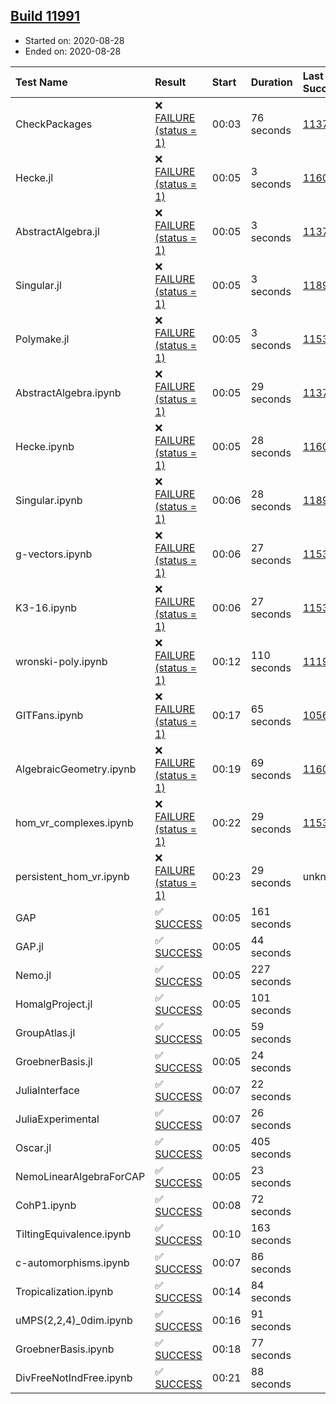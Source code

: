 ## [Build 11991](https://oscarci.mathematik.uni-kl.de/job/oscar/11991/)

* Started on: 2020-08-28
* Ended on: 2020-08-28

| Test Name    | Result | Start | Duration | Last Success | First Failure |
|:-------------|:-------|:------|:---------|:-------------|:--------------|
| CheckPackages | ❌ [FAILURE (status = 1)](https://oscarci.mathematik.uni-kl.de/job/oscar/11991/artifact/logs/build-11991/CheckPackages.log) | 00:03 | 76 seconds | [11376](https://oscarci.mathematik.uni-kl.de/job/oscar/11376/) | [11377](https://oscarci.mathematik.uni-kl.de/job/oscar/11377/) |
| Hecke.jl | ❌ [FAILURE (status = 1)](https://oscarci.mathematik.uni-kl.de/job/oscar/11991/artifact/logs/build-11991/Hecke.jl.log) | 00:05 | 3 seconds | [11602](https://oscarci.mathematik.uni-kl.de/job/oscar/11602/) | [11603](https://oscarci.mathematik.uni-kl.de/job/oscar/11603/) |
| AbstractAlgebra.jl | ❌ [FAILURE (status = 1)](https://oscarci.mathematik.uni-kl.de/job/oscar/11991/artifact/logs/build-11991/AbstractAlgebra.jl.log) | 00:05 | 3 seconds | [11376](https://oscarci.mathematik.uni-kl.de/job/oscar/11376/) | [11377](https://oscarci.mathematik.uni-kl.de/job/oscar/11377/) |
| Singular.jl | ❌ [FAILURE (status = 1)](https://oscarci.mathematik.uni-kl.de/job/oscar/11991/artifact/logs/build-11991/Singular.jl.log) | 00:05 | 3 seconds | [11893](https://oscarci.mathematik.uni-kl.de/job/oscar/11893/) | [11894](https://oscarci.mathematik.uni-kl.de/job/oscar/11894/) |
| Polymake.jl | ❌ [FAILURE (status = 1)](https://oscarci.mathematik.uni-kl.de/job/oscar/11991/artifact/logs/build-11991/Polymake.jl.log) | 00:05 | 3 seconds | [11532](https://oscarci.mathematik.uni-kl.de/job/oscar/11532/) | [11533](https://oscarci.mathematik.uni-kl.de/job/oscar/11533/) |
| AbstractAlgebra.ipynb | ❌ [FAILURE (status = 1)](https://oscarci.mathematik.uni-kl.de/job/oscar/11991/artifact/logs/build-11991/AbstractAlgebra.ipynb.log) | 00:05 | 29 seconds | [11376](https://oscarci.mathematik.uni-kl.de/job/oscar/11376/) | [11377](https://oscarci.mathematik.uni-kl.de/job/oscar/11377/) |
| Hecke.ipynb | ❌ [FAILURE (status = 1)](https://oscarci.mathematik.uni-kl.de/job/oscar/11991/artifact/logs/build-11991/Hecke.ipynb.log) | 00:05 | 28 seconds | [11602](https://oscarci.mathematik.uni-kl.de/job/oscar/11602/) | [11603](https://oscarci.mathematik.uni-kl.de/job/oscar/11603/) |
| Singular.ipynb | ❌ [FAILURE (status = 1)](https://oscarci.mathematik.uni-kl.de/job/oscar/11991/artifact/logs/build-11991/Singular.ipynb.log) | 00:06 | 28 seconds | [11893](https://oscarci.mathematik.uni-kl.de/job/oscar/11893/) | [11894](https://oscarci.mathematik.uni-kl.de/job/oscar/11894/) |
| g-vectors.ipynb | ❌ [FAILURE (status = 1)](https://oscarci.mathematik.uni-kl.de/job/oscar/11991/artifact/logs/build-11991/g-vectors.ipynb.log) | 00:06 | 27 seconds | [11532](https://oscarci.mathematik.uni-kl.de/job/oscar/11532/) | [11533](https://oscarci.mathematik.uni-kl.de/job/oscar/11533/) |
| K3-16.ipynb | ❌ [FAILURE (status = 1)](https://oscarci.mathematik.uni-kl.de/job/oscar/11991/artifact/logs/build-11991/K3-16.ipynb.log) | 00:06 | 27 seconds | [11532](https://oscarci.mathematik.uni-kl.de/job/oscar/11532/) | [11533](https://oscarci.mathematik.uni-kl.de/job/oscar/11533/) |
| wronski-poly.ipynb | ❌ [FAILURE (status = 1)](https://oscarci.mathematik.uni-kl.de/job/oscar/11991/artifact/logs/build-11991/wronski-poly.ipynb.log) | 00:12 | 110 seconds | [11192](https://oscarci.mathematik.uni-kl.de/job/oscar/11192/) | [11193](https://oscarci.mathematik.uni-kl.de/job/oscar/11193/) |
| GITFans.ipynb | ❌ [FAILURE (status = 1)](https://oscarci.mathematik.uni-kl.de/job/oscar/11991/artifact/logs/build-11991/GITFans.ipynb.log) | 00:17 | 65 seconds | [10566](https://oscarci.mathematik.uni-kl.de/job/oscar/10566/) | [10567](https://oscarci.mathematik.uni-kl.de/job/oscar/10567/) |
| AlgebraicGeometry.ipynb | ❌ [FAILURE (status = 1)](https://oscarci.mathematik.uni-kl.de/job/oscar/11991/artifact/logs/build-11991/AlgebraicGeometry.ipynb.log) | 00:19 | 69 seconds | [11602](https://oscarci.mathematik.uni-kl.de/job/oscar/11602/) | [11603](https://oscarci.mathematik.uni-kl.de/job/oscar/11603/) |
| hom_vr_complexes.ipynb | ❌ [FAILURE (status = 1)](https://oscarci.mathematik.uni-kl.de/job/oscar/11991/artifact/logs/build-11991/hom_vr_complexes.ipynb.log) | 00:22 | 29 seconds | [11532](https://oscarci.mathematik.uni-kl.de/job/oscar/11532/) | [11533](https://oscarci.mathematik.uni-kl.de/job/oscar/11533/) |
| persistent_hom_vr.ipynb | ❌ [FAILURE (status = 1)](https://oscarci.mathematik.uni-kl.de/job/oscar/11991/artifact/logs/build-11991/persistent_hom_vr.ipynb.log) | 00:23 | 29 seconds | unknown | unknown |
| GAP | ✅ [SUCCESS](https://oscarci.mathematik.uni-kl.de/job/oscar/11991/artifact/logs/build-11991/GAP.log) | 00:05 | 161 seconds |  |  |
| GAP.jl | ✅ [SUCCESS](https://oscarci.mathematik.uni-kl.de/job/oscar/11991/artifact/logs/build-11991/GAP.jl.log) | 00:05 | 44 seconds |  |  |
| Nemo.jl | ✅ [SUCCESS](https://oscarci.mathematik.uni-kl.de/job/oscar/11991/artifact/logs/build-11991/Nemo.jl.log) | 00:05 | 227 seconds |  |  |
| HomalgProject.jl | ✅ [SUCCESS](https://oscarci.mathematik.uni-kl.de/job/oscar/11991/artifact/logs/build-11991/HomalgProject.jl.log) | 00:05 | 101 seconds |  |  |
| GroupAtlas.jl | ✅ [SUCCESS](https://oscarci.mathematik.uni-kl.de/job/oscar/11991/artifact/logs/build-11991/GroupAtlas.jl.log) | 00:05 | 59 seconds |  |  |
| GroebnerBasis.jl | ✅ [SUCCESS](https://oscarci.mathematik.uni-kl.de/job/oscar/11991/artifact/logs/build-11991/GroebnerBasis.jl.log) | 00:05 | 24 seconds |  |  |
| JuliaInterface | ✅ [SUCCESS](https://oscarci.mathematik.uni-kl.de/job/oscar/11991/artifact/logs/build-11991/JuliaInterface.log) | 00:07 | 22 seconds |  |  |
| JuliaExperimental | ✅ [SUCCESS](https://oscarci.mathematik.uni-kl.de/job/oscar/11991/artifact/logs/build-11991/JuliaExperimental.log) | 00:07 | 26 seconds |  |  |
| Oscar.jl | ✅ [SUCCESS](https://oscarci.mathematik.uni-kl.de/job/oscar/11991/artifact/logs/build-11991/Oscar.jl.log) | 00:05 | 405 seconds |  |  |
| NemoLinearAlgebraForCAP | ✅ [SUCCESS](https://oscarci.mathematik.uni-kl.de/job/oscar/11991/artifact/logs/build-11991/NemoLinearAlgebraForCAP.log) | 00:05 | 23 seconds |  |  |
| CohP1.ipynb | ✅ [SUCCESS](https://oscarci.mathematik.uni-kl.de/job/oscar/11991/artifact/logs/build-11991/CohP1.ipynb.log) | 00:08 | 72 seconds |  |  |
| TiltingEquivalence.ipynb | ✅ [SUCCESS](https://oscarci.mathematik.uni-kl.de/job/oscar/11991/artifact/logs/build-11991/TiltingEquivalence.ipynb.log) | 00:10 | 163 seconds |  |  |
| c-automorphisms.ipynb | ✅ [SUCCESS](https://oscarci.mathematik.uni-kl.de/job/oscar/11991/artifact/logs/build-11991/c-automorphisms.ipynb.log) | 00:07 | 86 seconds |  |  |
| Tropicalization.ipynb | ✅ [SUCCESS](https://oscarci.mathematik.uni-kl.de/job/oscar/11991/artifact/logs/build-11991/Tropicalization.ipynb.log) | 00:14 | 84 seconds |  |  |
| uMPS(2,2,4)_0dim.ipynb | ✅ [SUCCESS](https://oscarci.mathematik.uni-kl.de/job/oscar/11991/artifact/logs/build-11991/uMPS-2-2-4-_0dim.ipynb.log) | 00:16 | 91 seconds |  |  |
| GroebnerBasis.ipynb | ✅ [SUCCESS](https://oscarci.mathematik.uni-kl.de/job/oscar/11991/artifact/logs/build-11991/GroebnerBasis.ipynb.log) | 00:18 | 77 seconds |  |  |
| DivFreeNotIndFree.ipynb | ✅ [SUCCESS](https://oscarci.mathematik.uni-kl.de/job/oscar/11991/artifact/logs/build-11991/DivFreeNotIndFree.ipynb.log) | 00:21 | 88 seconds |  |  |
